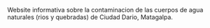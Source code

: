 Website informativa sobre la contaminacion de las cuerpos de agua naturales (rios y quebradas) de Ciudad Dario, Matagalpa.
